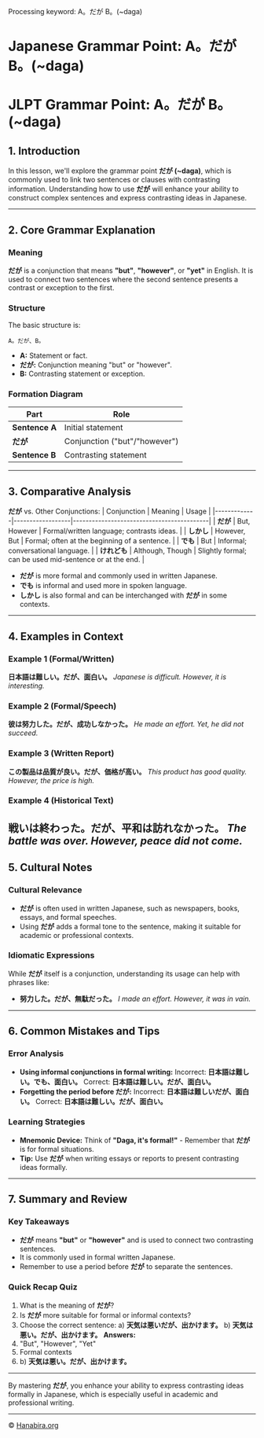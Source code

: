 Processing keyword: A。だが B。(~daga)
# Japanese Grammar Point: A。だが B。(~daga)
# JLPT Grammar Point: A。だが B。 (~daga)
## 1. Introduction
In this lesson, we'll explore the grammar point **だが (~daga)**, which is commonly used to link two sentences or clauses with contrasting information. Understanding how to use **だが** will enhance your ability to construct complex sentences and express contrasting ideas in Japanese.

---
## 2. Core Grammar Explanation
### Meaning
**だが** is a conjunction that means **"but"**, **"however"**, or **"yet"** in English. It is used to connect two sentences where the second sentence presents a contrast or exception to the first.
### Structure
The basic structure is:
```
A。だが、B。
```
- **A:** Statement or fact.
- **だが:** Conjunction meaning "but" or "however".
- **B:** Contrasting statement or exception.
### Formation Diagram
| Part          | Role                      |
|---------------|---------------------------|
| **Sentence A** | Initial statement          |
| **だが**       | Conjunction ("but"/"however") |
| **Sentence B** | Contrasting statement       |
---
## 3. Comparative Analysis
**だが** vs. Other Conjunctions:
| Conjunction | Meaning          | Usage                                     |
|-------------|------------------|-------------------------------------------|
| **だが**     | But, However     | Formal/written language; contrasts ideas.  |
| **しかし**   | However, But     | Formal; often at the beginning of a sentence. |
| **でも**     | But              | Informal; conversational language.         |
| **けれども** | Although, Though | Slightly formal; can be used mid-sentence or at the end. |
- **だが** is more formal and commonly used in written Japanese.
- **でも** is informal and used more in spoken language.
- **しかし** is also formal and can be interchanged with **だが** in some contexts.
---
## 4. Examples in Context
### Example 1 (Formal/Written)
**日本語は難しい。だが、面白い。**
*Japanese is difficult. However, it is interesting.*
### Example 2 (Formal/Speech)
**彼は努力した。だが、成功しなかった。**
*He made an effort. Yet, he did not succeed.*
### Example 3 (Written Report)
**この製品は品質が良い。だが、価格が高い。**
*This product has good quality. However, the price is high.*
### Example 4 (Historical Text)
**戦いは終わった。だが、平和は訪れなかった。**
*The battle was over. However, peace did not come.*
---
## 5. Cultural Notes
### Cultural Relevance
- **だが** is often used in written Japanese, such as newspapers, books, essays, and formal speeches.
- Using **だが** adds a formal tone to the sentence, making it suitable for academic or professional contexts.
### Idiomatic Expressions
While **だが** itself is a conjunction, understanding its usage can help with phrases like:
- **努力した。だが、無駄だった。**
  *I made an effort. However, it was in vain.*
---
## 6. Common Mistakes and Tips
### Error Analysis
- **Using informal conjunctions in formal writing:**
  Incorrect: **日本語は難しい。でも、面白い。**
  Correct: **日本語は難しい。だが、面白い。**
- **Forgetting the period before だが:**
  Incorrect: **日本語は難しいだが、面白い。**
  Correct: **日本語は難しい。だが、面白い。**
### Learning Strategies
- **Mnemonic Device:**
  Think of **"Daga, it's formal!"** - Remember that **だが** is for formal situations.
- **Tip:**
  Use **だが** when writing essays or reports to present contrasting ideas formally.
---
## 7. Summary and Review
### Key Takeaways
- **だが** means **"but"** or **"however"** and is used to connect two contrasting sentences.
- It is commonly used in formal written Japanese.
- Remember to use a period before **だが** to separate the sentences.
### Quick Recap Quiz
1. What is the meaning of **だが**?
2. Is **だが** more suitable for formal or informal contexts?
3. Choose the correct sentence:
   a) **天気は悪いだが、出かけます。**
   b) **天気は悪い。だが、出かけます。**
**Answers:**
1. "But", "However", "Yet"
2. Formal contexts
3. b) **天気は悪い。だが、出かけます。**
---
By mastering **だが**, you enhance your ability to express contrasting ideas formally in Japanese, which is especially useful in academic and professional writing.


---

© [Hanabira.org](https://hanabira.org)
